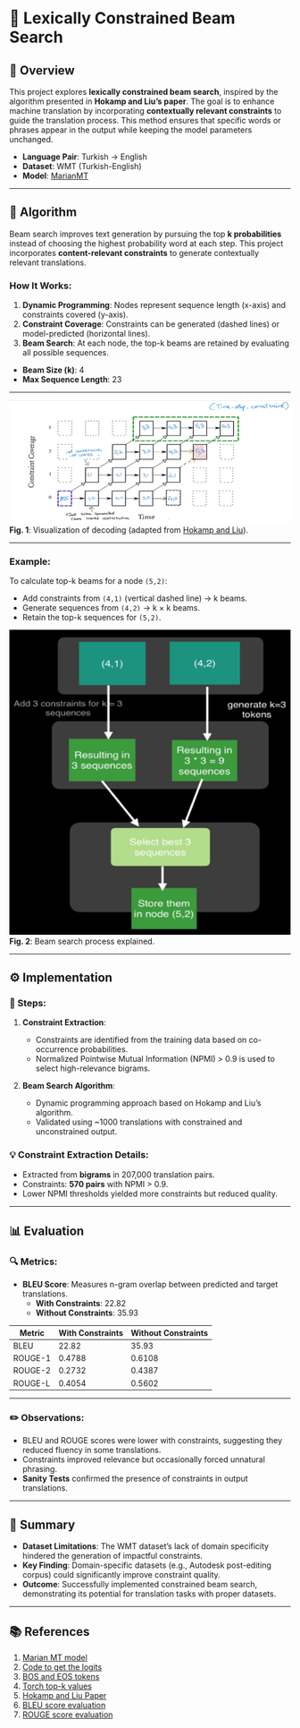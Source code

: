 # 🌟 Lexically Constrained Beam Search  

## 📖 Overview  
This project explores **lexically constrained beam search**, inspired by the algorithm presented in **Hokamp and Liu’s paper**. The goal is to enhance machine translation by incorporating **contextually relevant constraints** to guide the translation process. This method ensures that specific words or phrases appear in the output while keeping the model parameters unchanged.  

- **Language Pair**: Turkish → English  
- **Dataset**: WMT (Turkish-English)  
- **Model**: [MarianMT](https://huggingface.co/docs/transformers/model_doc/marian)  

---

## 🧠 Algorithm  
Beam search improves text generation by pursuing the top **k probabilities** instead of choosing the highest probability word at each step. This project incorporates **content-relevant constraints** to generate contextually relevant translations.  

### How It Works:  
1. **Dynamic Programming**: Nodes represent sequence length (x-axis) and constraints covered (y-axis).  
2. **Constraint Coverage**: Constraints can be generated (dashed lines) or model-predicted (horizontal lines).  
3. **Beam Search**: At each node, the top-k beams are retained by evaluating all possible sequences.

- **Beam Size (k)**: 4  
- **Max Sequence Length**: 23  

---

![Visual Algorithm Explanation](images/Visual_explanation_of_algorithm.png)  
**Fig. 1**: Visualization of decoding (adapted from [Hokamp and Liu](https://aclanthology.org/P17-1141.pdf)).  

---

### Example:  
To calculate top-k beams for a node `(5,2)`:  
- Add constraints from `(4,1)` (vertical dashed line) → k beams.  
- Generate sequences from `(4,2)` → k × k beams.  
- Retain the top-k sequences for `(5,2)`.

![Example Generating Next k Beams](images/example_generating_next_k_beams.png)  
**Fig. 2**: Beam search process explained.  

---

## ⚙️ Implementation  

### 🔧 Steps:  
1. **Constraint Extraction**:  
   - Constraints are identified from the training data based on co-occurrence probabilities.  
   - Normalized Pointwise Mutual Information (NPMI) > 0.9 is used to select high-relevance bigrams.  

2. **Beam Search Algorithm**:  
   - Dynamic programming approach based on Hokamp and Liu’s algorithm.  
   - Validated using ~1000 translations with constrained and unconstrained output.

### 💡 Constraint Extraction Details:  
- Extracted from **bigrams** in 207,000 translation pairs.  
- Constraints: **570 pairs** with NPMI > 0.9.  
- Lower NPMI thresholds yielded more constraints but reduced quality.  

---

## 📊 Evaluation  

### 🔍 Metrics:  
- **BLEU Score**: Measures n-gram overlap between predicted and target translations.  
  - **With Constraints**: 22.82  
  - **Without Constraints**: 35.93  

| **Metric**  | **With Constraints** | **Without Constraints** |  
|-------------|-----------------------|--------------------------|  
| BLEU        | 22.82                | 35.93                   |  
| ROUGE-1     | 0.4788               | 0.6108                  |  
| ROUGE-2     | 0.2732               | 0.4387                  |  
| ROUGE-L     | 0.4054               | 0.5602                  |  

---

### ✏️ Observations:  
- BLEU and ROUGE scores were lower with constraints, suggesting they reduced fluency in some translations.  
- Constraints improved relevance but occasionally forced unnatural phrasing.  
- **Sanity Tests** confirmed the presence of constraints in output translations.  

---

## 📝 Summary  
- **Dataset Limitations**: The WMT dataset’s lack of domain specificity hindered the generation of impactful constraints.  
- **Key Finding**: Domain-specific datasets (e.g., Autodesk post-editing corpus) could significantly improve constraint quality.  
- **Outcome**: Successfully implemented constrained beam search, demonstrating its potential for translation tasks with proper datasets.  

---

## 📚 References  
1. [Marian MT model](https://huggingface.co/docs/transformers/model_doc/marian)  
2. [Code to get the logits](https://huggingface.co/docs/transformers/main_classes/output)  
3. [BOS and EOS tokens](https://huggingface.co/docs/transformers/main_classes/configuration#transformers.PretrainedConfig.decoder_start_token_id)  
4. [Torch top-k values](https://pytorch.org/docs/stable/generated/torch.topk.html)  
5. [Hokamp and Liu Paper](https://arxiv.org/pdf/1704.07138)  
6. [BLEU score evaluation](https://www.nltk.org/api/nltk.translate.bleu_score.html)  
7. [ROUGE score evaluation](https://huggingface.co/spaces/evaluate-metric/rouge/blob/main/README.md)  
